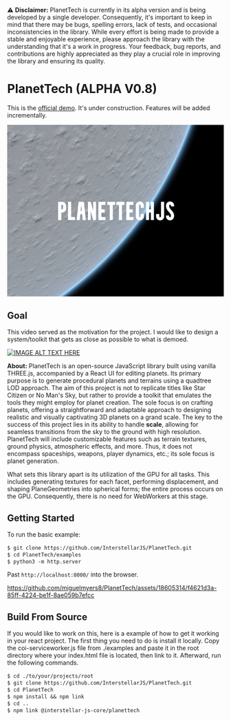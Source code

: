 ⚠️ **Disclaimer:** PlanetTech is currently in its alpha version and is being developed by a single developer. Consequently, it's important to keep in mind that there may be bugs, spelling errors, lack of tests, and occasional inconsistencies in the library. While every effort is being made to provide a stable and enjoyable experience, please approach the library with the understanding that it's a work in progress. Your feedback, bug reports, and contributions are highly appreciated as they play a crucial role in improving the library and ensuring its quality.


# PlanetTech (ALPHA V0.8) 
This is the [official demo](https://interstellarjs.github.io/PlanetTech/examples/). It's under construction. Features will be added incrementally.
<p align="center">
  <img src="./assets/logoPT.png" />
</p>


## Goal

This video served as the motivation for the project. I would like to design a system/toolkit that gets as close as possible to what is demoed.

[![IMAGE ALT TEXT HERE](https://img.youtube.com/vi/ksMQ4hYhfSA/0.jpg)](https://www.youtube.com/watch?v=ksMQ4hYhfSA)

**About:**
PlanetTech is an open-source JavaScript library built using vanilla THREE.js, accompanied by a React UI for editing planets. Its primary purpose is to generate procedural planets and terrains using a quadtree LOD approach. The aim of this project is not to replicate titles like Star Citizen or No Man's Sky, but rather to provide a toolkit that emulates the tools they might employ for planet creation. The sole focus is on crafting planets, offering a straightforward and adaptable approach to designing realistic and visually captivating 3D planets on a grand scale. The key to the success of this project lies in its ability to handle **scale**, allowing for seamless transitions from the sky to the ground with high resolution. PlanetTech will include customizable features such as terrain textures, ground physics, atmospheric effects, and more. Thus, it does not encompass spaceships, weapons, player dynamics, etc.; its sole focus is planet generation.

What sets this library apart is its utilization of the GPU for all tasks. This includes generating textures for each facet, performing displacement, and shaping PlaneGeometries into spherical forms; the entire process occurs on the GPU. Consequently, there is no need for WebWorkers at this stage.

## Getting Started
To run the basic example:
```
$ git clone https://github.com/InterstellarJS/PlanetTech.git
$ cd PlanetTech/examples
$ python3 -m http.server
```
Past `http://localhost:8000/` into the browser.

https://github.com/miguelmyers8/PlanetTech/assets/18605314/f4621d3a-85ff-4224-be1f-8ae059b7efcc


## Build From Source
If you would like to work on this, here is a example of how to get it working in your react project.
The first thing you need to do is install it locally. 
Copy the coi-serviceworker.js file from ./examples and paste it in the root directory where your index.html file is located,
then link to it. Afterward, run the following commands.
```
$ cd ./to/your/projects/root
$ git clone https://github.com/InterstellarJS/PlanetTech.git
$ cd PlanetTech
$ npm install && npm link
$ cd ..
$ npm link @interstellar-js-core/planettech
```



